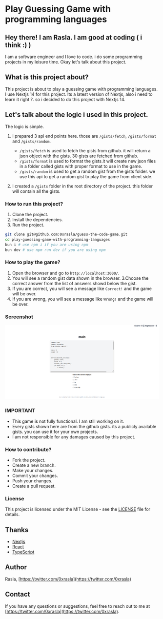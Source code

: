 # Play Guessing Game with programming languages

## Hey there! I am Rasla. I am good at coding ( i think :) )

I am a software engineer and I love to code. i do some programming projects in my leisure time. Okay let's talk about this project.

## What is this project about?

This project is about to play a guessing game with programming languages. I use Nextjs 14 for this project. Its a latest version of Nextjs, also i need to learn it right ?. so i decided to do this project with Nextjs 14.

## Let's talk about the logic i used in this project.

The logic is simple.

1. I prepared 3 api end points here. those are `/gists/fetch`, `/gists/format` and `/gists/random`.

   - `/gists/fetch` is used to fetch the gists from github. it will return a json object with the gists. 30 gists are fetched from github.
   - `/gists/format` is used to format the gists.it will create new json files in a folder called gists with proper format to use in the game.
   - `/gists/random` is used to get a random gist from the gists folder. we use this api to get a random gist to play the game from client side.

2. I created a `/gists` folder in the root directory of the project. this folder will contain all the gists.

### How to run this project?

1. Clone the project.
2. Install the dependencies.
3. Run the project.

```bash
git clone git@github.com:0xrasla/guess-the-code-game.git
cd play-guessing-game-with-programming-languages
bun i # use npm i if you are using npm
bun dev # use npm run dev if you are using npm
```

### How to play the game?

1. Open the browser and go to `http://localhost:3000/`.
2. You will see a random gist data shown in the browser.
   3.Choose the correct answer from the list of answers showd below the gist.
3. If you are correct, you will see a message like `Correct!` and the game will be over.
4. If you are wrong, you will see a message like `Wrong!` and the game will be over.

### Screenshot

![alt text](image.png)

### IMPORTANT

- This game is not fully functional. I am still working on it.
- Every gists shown here are from the github gists. its a publicly available gists. you can use it for your own projects.
- I am not responsible for any damages caused by this project.

### How to contribute?

- Fork the project.
- Create a new branch.
- Make your changes.
- Commit your changes.
- Push your changes.
- Create a pull request.

### License

This project is licensed under the MIT License - see the [LICENSE](LICENSE) file for details.

## Thanks

- [Nextjs](https://nextjs.org/)
- [React](https://reactjs.org/)
- [TypeScript](https://www.typescriptlang.org/)

## Author

Rasla, [https://twitter.com/0xrasla](https://twitter.com/0xrasla)

## Contact

If you have any questions or suggestions, feel free to reach out to me at [https://twitter.com/0xrasla](https://twitter.com/0xrasla).
